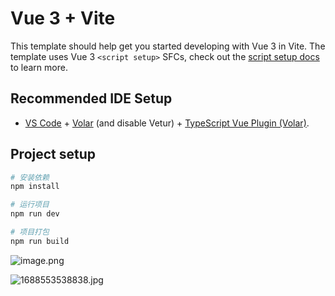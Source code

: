 # Vue 3 + Vite

This template should help get you started developing with Vue 3 in Vite. The template uses Vue 3 `<script setup>` SFCs, check out the [script setup docs](https://v3.vuejs.org/api/sfc-script-setup.html#sfc-script-setup) to learn more.

## Recommended IDE Setup

- [VS Code](https://code.visualstudio.com/) + [Volar](https://marketplace.visualstudio.com/items?itemName=Vue.volar) (and disable Vetur) + [TypeScript Vue Plugin (Volar)](https://marketplace.visualstudio.com/items?itemName=Vue.vscode-typescript-vue-plugin).

## Project setup

```sh
# 安装依赖
npm install

# 运行项目
npm run dev

# 项目打包
npm run build
```


![image.png](https://s2.loli.net/2023/07/05/YR9FlPeMGxHz3nm.png)

![1688553538838.jpg](https://s2.loli.net/2023/07/05/JT1saMXpUDbfmCq.png)
